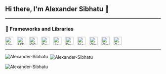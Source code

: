 ## Hi there, I'm Alexander Sibhatu 👋 
---

<h3>🧰 Frameworks and Libraries</h3>



<img align="left" alt="Visual Studio Code" width="26px" src="https://cdn.jsdelivr.net/gh/devicons/devicon/icons/vscode/vscode-original.svg" style="padding-right:10px;" />
<img align="left" alt="HTML5" width="26px" src="https://cdn.jsdelivr.net/gh/devicons/devicon/icons/html5/html5-original.svg" style="padding-right:10px;" />
<img align="left" alt="CSS3" width="26px" src="https://cdn.jsdelivr.net/gh/devicons/devicon/icons/css3/css3-original.svg" style="padding-right:10px;" />
<img align="left" alt="Sass" width="26px" src="https://cdn.jsdelivr.net/gh/devicons/devicon/icons/sass/sass-original.svg" style="padding-right:10px;" />
<img align="left" alt="JavaScript" width="26px" src="https://cdn.jsdelivr.net/gh/devicons/devicon/icons/javascript/javascript-original.svg" style="padding-right:10px;" />
<img align="left" alt="React" width="26px" src="https://cdn.jsdelivr.net/gh/devicons/devicon/icons/react/react-original.svg" style="padding-right:10px;" />
<img align="left" alt="Node.js" width="26px" src="https://cdn.jsdelivr.net/gh/devicons/devicon/icons/nodejs/nodejs-original.svg" style="padding-right:10px;" />
<img align="left" alt="Git" width="26px" src="https://cdn.jsdelivr.net/gh/devicons/devicon/icons/git/git-original.svg" style="padding-right:10px;" />
<img align="left" alt="GitHub" width="26px" src="https://user-images.githubusercontent.com/3369400/139448065-39a229ba-4b06-434b-bc67-616e2ed80c8f.png" style="padding-right:10px;" />
<img src="https://raw.githubusercontent.com/isocpp/logos/master/cpp_logo.png" alt="C++ Logo" width="26px" style="padding-right:10px;" />

<br />


---

<p><img align="left" src="https://github-readme-stats.vercel.app/api/top-langs?username=Alexander-Sibhatu&show_icons=true&locale=en&layout=compact" alt="Alexander-Sibhatu" /></p>

<p>&nbsp;<img align="center" src="https://github-readme-stats.vercel.app/api?username=Alexander-Sibhatu&show_icons=true&locale=en" alt="Alexander-Sibhatu" /></p>

<p><img align="center" src="https://github-readme-streak-stats.herokuapp.com/?user=Alexander-Sibhatu&" alt="Alexander-Sibhatu" /></p>

